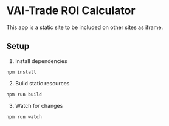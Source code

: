 # VAI-Trade ROI Calculator

This app is a static site to be included on other sites as iframe.

## Setup

1. Install dependencies
```
npm install
```

2. Build static resources
```
npm run build
```

3. Watch for changes
```
npm run watch
```
